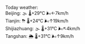 Today weather:  
Beijing: 🌫  🌡️+29°C 🌬️←7km/h  
Tianjin: ⛈   🌡️+24°C 🌬️↑19km/h  
Shijiazhuang: 🌫  🌡️+31°C 🌬️↖4km/h  
Tangshan: 🌦   🌡️+31°C 🌬️↑9km/h  
